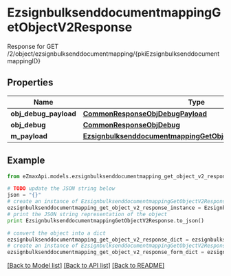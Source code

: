 # EzsignbulksenddocumentmappingGetObjectV2Response

Response for GET /2/object/ezsignbulksenddocumentmapping/{pkiEzsignbulksenddocumentmappingID}

## Properties
Name | Type | Description | Notes
------------ | ------------- | ------------- | -------------
**obj_debug_payload** | [**CommonResponseObjDebugPayload**](CommonResponseObjDebugPayload.md) |  | 
**obj_debug** | [**CommonResponseObjDebug**](CommonResponseObjDebug.md) |  | [optional] 
**m_payload** | [**EzsignbulksenddocumentmappingGetObjectV2ResponseMPayload**](EzsignbulksenddocumentmappingGetObjectV2ResponseMPayload.md) |  | 

## Example

```python
from eZmaxApi.models.ezsignbulksenddocumentmapping_get_object_v2_response import EzsignbulksenddocumentmappingGetObjectV2Response

# TODO update the JSON string below
json = "{}"
# create an instance of EzsignbulksenddocumentmappingGetObjectV2Response from a JSON string
ezsignbulksenddocumentmapping_get_object_v2_response_instance = EzsignbulksenddocumentmappingGetObjectV2Response.from_json(json)
# print the JSON string representation of the object
print EzsignbulksenddocumentmappingGetObjectV2Response.to_json()

# convert the object into a dict
ezsignbulksenddocumentmapping_get_object_v2_response_dict = ezsignbulksenddocumentmapping_get_object_v2_response_instance.to_dict()
# create an instance of EzsignbulksenddocumentmappingGetObjectV2Response from a dict
ezsignbulksenddocumentmapping_get_object_v2_response_form_dict = ezsignbulksenddocumentmapping_get_object_v2_response.from_dict(ezsignbulksenddocumentmapping_get_object_v2_response_dict)
```
[[Back to Model list]](../README.md#documentation-for-models) [[Back to API list]](../README.md#documentation-for-api-endpoints) [[Back to README]](../README.md)


